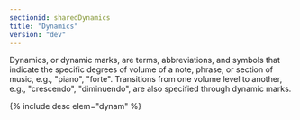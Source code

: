 ```yaml
---
sectionid: sharedDynamics
title: "Dynamics"
version: "dev"
---
```


Dynamics, or dynamic marks, are terms, abbreviations, and symbols that indicate the specific degrees of volume of a note, phrase, or section of music, e.g., "piano", "forte". Transitions from one volume level to another, e.g., "crescendo", "diminuendo", are also specified through dynamic marks.

  
{% include desc elem="dynam" %} 
 
